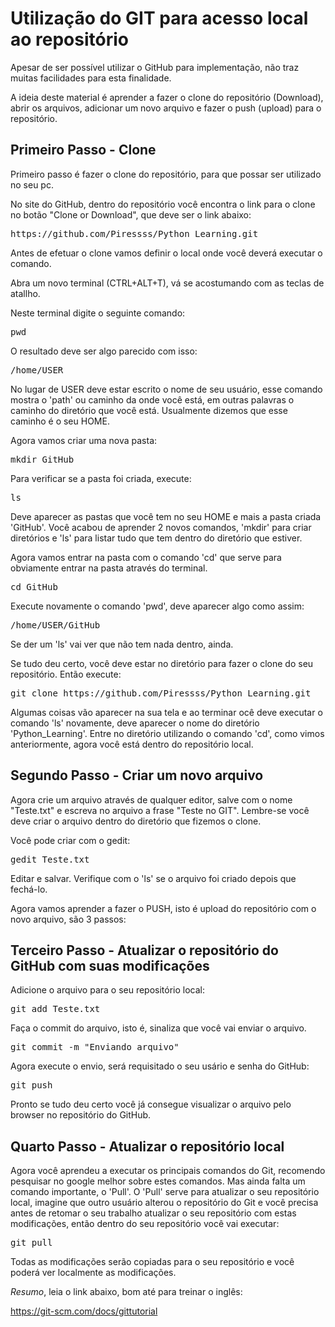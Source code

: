 # Utilização do GIT para acesso local ao repositório

Apesar de ser possível utilizar o GitHub para implementação, não traz muitas facilidades para esta finalidade.

A ideia deste material é aprender a fazer o clone do repositório (Download), abrir os arquivos, adicionar um novo arquivo e fazer o push (upload) para
o repositório.

## Primeiro Passo - Clone

Primeiro passo é fazer o clone do repositório, para que possar ser utilizado no seu pc.

No site do GitHub, dentro do repositório você encontra o link para o clone no botão "Clone or Download", que deve ser o link abaixo:

<pre>
https://github.com/Piressss/Python_Learning.git
</pre>

Antes de efetuar o clone vamos definir o local onde você deverá executar o comando.

Abra um novo terminal (CTRL+ALT+T), vá se acostumando com as teclas de atallho.

Neste terminal digite o seguinte comando:

<pre>
pwd
</pre>

O resultado deve ser algo parecido com isso:

<pre>
/home/USER
</pre>

No lugar de USER deve estar escrito o nome de seu usuário, esse comando mostra o 'path' ou caminho da onde você está, em outras palavras o caminho do
diretório que você está. Usualmente dizemos que esse caminho é o seu HOME.

Agora vamos criar uma nova pasta:

<pre>
mkdir GitHub
</pre>

Para verificar se a pasta foi criada, execute:

<pre>
ls
</pre>

Deve aparecer as pastas que você tem no seu HOME e mais a pasta criada 'GitHub'. Você acabou de aprender 2 novos comandos, 'mkdir' para criar
diretórios e 'ls' para listar tudo que tem dentro do diretório que estiver.

Agora vamos entrar na pasta com o comando 'cd' que serve para obviamente entrar na pasta através do terminal.

<pre>
cd GitHub
</pre>

Execute novamente o comando 'pwd', deve aparecer algo como assim:

<pre>
/home/USER/GitHub
</pre>

Se der um 'ls' vai ver que não tem nada dentro, ainda.

Se tudo deu certo, você deve estar no diretório para fazer o clone do seu repositório. Então execute:

<pre>
git clone https://github.com/Piressss/Python_Learning.git
</pre>

Algumas coisas vão aparecer na sua tela e ao terminar ocê deve executar o comando 'ls' novamente, deve aparecer o nome do diretório 'Python_Learning'. Entre no diretório utilizando o comando 'cd', como vimos anteriormente, agora você está dentro do repositório local.

## Segundo Passo - Criar um novo arquivo

Agora crie um arquivo através de qualquer editor, salve com o nome "Teste.txt" e escreva no arquivo a frase "Teste no GIT". Lembre-se você deve criar o arquivo dentro do diretório que fizemos o clone.

Você pode criar com o gedit:

<pre>
gedit Teste.txt
</pre>

Editar e salvar. Verifique com o 'ls' se o arquivo foi criado depois que fechá-lo.

Agora vamos aprender a fazer o PUSH, isto é upload do repositório com o novo arquivo, são 3 passos:

## Terceiro Passo - Atualizar o repositório do GitHub com suas modificações

Adicione o arquivo para o seu repositório local:

<pre>
git add Teste.txt
</pre>

Faça o commit do arquivo, isto é, sinaliza que você vai enviar o arquivo.

<pre>
git commit -m "Enviando arquivo"
</pre>

Agora execute o envio, será requisitado o seu usário e senha do GitHub:

<pre>
git push
</pre>

Pronto se tudo deu certo você já consegue visualizar o arquivo pelo browser no repositório do GitHub.

## Quarto Passo - Atualizar o repositório local

Agora você aprendeu a executar os principais comandos do Git, recomendo pesquisar no google melhor sobre estes comandos. Mas ainda falta um comando importante, o 'Pull'. O 'Pull' serve para atualizar o seu repositório local, imagine que outro usuário alterou o repositório do Git e você precisa antes de retomar o seu trabalho atualizar o seu repositório com estas modificações, então dentro do seu repositório você vai executar:

<pre>
git pull
</pre>

Todas as modificações serão copiadas para o seu repositório e você poderá ver localmente as modificações.

*Resumo*, leia o link abaixo, bom até para treinar o inglês:

https://git-scm.com/docs/gittutorial
